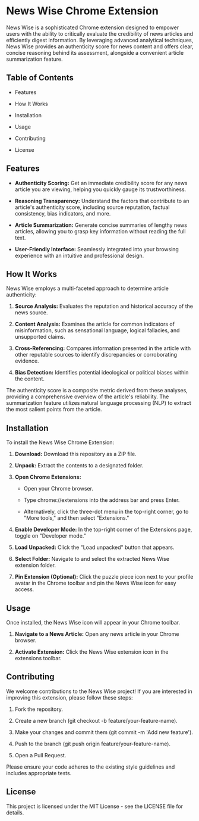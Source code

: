 News Wise Chrome Extension
=========================

News Wise is a sophisticated Chrome extension designed to empower users with the ability to critically evaluate the credibility of news articles and efficiently digest information. By leveraging advanced analytical techniques, News Wise provides an authenticity score for news content and offers clear, concise reasoning behind its assessment, alongside a convenient article summarization feature.

Table of Contents
-----------------

*   Features
    
*   How It Works
    
*   Installation
    
*   Usage
    
*   Contributing
    
*   License
    

Features
--------

*   **Authenticity Scoring:** Get an immediate credibility score for any news article you are viewing, helping you quickly gauge its trustworthiness.
    
*   **Reasoning Transparency:** Understand the factors that contribute to an article's authenticity score, including source reputation, factual consistency, bias indicators, and more.
    
*   **Article Summarization:** Generate concise summaries of lengthy news articles, allowing you to grasp key information without reading the full text.
    
*   **User-Friendly Interface:** Seamlessly integrated into your browsing experience with an intuitive and professional design.
    

How It Works
------------

News Wise employs a multi-faceted approach to determine article authenticity:

1.  **Source Analysis:** Evaluates the reputation and historical accuracy of the news source.
    
2.  **Content Analysis:** Examines the article for common indicators of misinformation, such as sensational language, logical fallacies, and unsupported claims.
    
3.  **Cross-Referencing:** Compares information presented in the article with other reputable sources to identify discrepancies or corroborating evidence.
    
4.  **Bias Detection:** Identifies potential ideological or political biases within the content.
    

The authenticity score is a composite metric derived from these analyses, providing a comprehensive overview of the article's reliability. The summarization feature utilizes natural language processing (NLP) to extract the most salient points from the article.

Installation
------------

To install the News Wise Chrome Extension:

1.  **Download:** Download this repository as a ZIP file.
    
2.  **Unpack:** Extract the contents to a designated folder.
    
3.  **Open Chrome Extensions:**
    
    *   Open your Chrome browser.
        
    *   Type chrome://extensions into the address bar and press Enter.
        
    *   Alternatively, click the three-dot menu in the top-right corner, go to "More tools," and then select "Extensions."
        
4.  **Enable Developer Mode:** In the top-right corner of the Extensions page, toggle on "Developer mode."
    
5.  **Load Unpacked:** Click the "Load unpacked" button that appears.
    
6.  **Select Folder:** Navigate to and select the extracted News Wise extension folder.
    
7.  **Pin Extension (Optional):** Click the puzzle piece icon next to your profile avatar in the Chrome toolbar and pin the News Wise icon for easy access.
    

Usage
-----

Once installed, the News Wise icon will appear in your Chrome toolbar.

1.  **Navigate to a News Article:** Open any news article in your Chrome browser.
    
2.  **Activate Extension:** Click the News Wise extension icon in the extensions toolbar.
    

Contributing
------------

We welcome contributions to the News Wise project! If you are interested in improving this extension, please follow these steps:

1.  Fork the repository.
    
2.  Create a new branch (git checkout -b feature/your-feature-name).
    
3.  Make your changes and commit them (git commit -m 'Add new feature').
    
4.  Push to the branch (git push origin feature/your-feature-name).
    
5.  Open a Pull Request.
    

Please ensure your code adheres to the existing style guidelines and includes appropriate tests.

License
-------

This project is licensed under the MIT License - see the LICENSE file for details.
